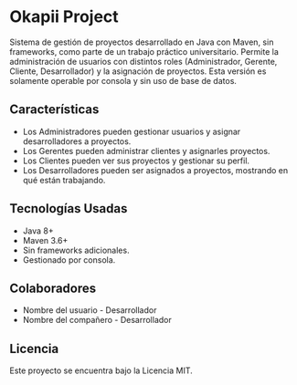 # Okapii Project

Sistema de gestión de proyectos desarrollado en Java con Maven, sin frameworks, como parte de un trabajo práctico universitario. Permite la administración de usuarios con distintos roles (Administrador, Gerente, Cliente, Desarrollador) y la asignación de proyectos. Esta versión es solamente operable por consola y sin uso de base de datos. 

## Características

- Los Administradores pueden gestionar usuarios y asignar desarrolladores a proyectos.
- Los Gerentes pueden administrar clientes y asignarles proyectos.
- Los Clientes pueden ver sus proyectos y gestionar su perfil.
- Los Desarrolladores pueden ser asignados a proyectos, mostrando en qué están trabajando.

## Tecnologías Usadas

- Java 8+
- Maven 3.6+
- Sin frameworks adicionales.
- Gestionado por consola.


## Colaboradores

- Nombre del usuario - Desarrollador
- Nombre del compañero - Desarrollador

## Licencia

Este proyecto se encuentra bajo la Licencia MIT.
